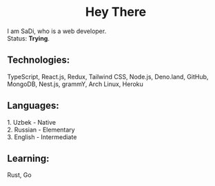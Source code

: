 <h1 align="center">Hey There</h1>

I am SaDi, who is a web developer.
<br />
Status: <b>Trying</b>.

<h2>Technologies:</h2>
TypeScript, React.js, Redux, Tailwind CSS, Node.js, Deno.land, GitHub, MongoDB, Nest.js, grammY, Arch Linux, Heroku

<h2>Languages:</h2>
1. Uzbek - Native <br />
2. Russian - Elementary <br />
3. English - Intermediate

<h2>Learning:</h2>
Rust, Go
